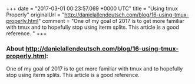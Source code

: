 +++
date = "2017-03-01 00:23:57.069 +0000 UTC"
title = "Using tmux Properly"
originalUrl = "http://danielallendeutsch.com/blog/16-using-tmux-properly.html"
comment = "One of my goal of 2017 is to get more familiar with tmux and to hopefully stop using iterm splits. This article is a good reference. "
+++

### About http://danielallendeutsch.com/blog/16-using-tmux-properly.html:

One of my goal of 2017 is to get more familiar with tmux and to hopefully stop using iterm splits. This article is a good reference. 
